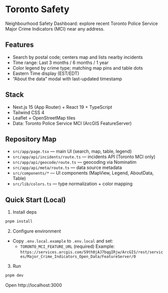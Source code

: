 # Toronto Safety

Neighbourhood Safety Dashboard: explore recent Toronto Police Service Major Crime Indicators (MCI) near any address.

## Features

- Search by postal code; centers map and lists nearby incidents
- Time range: Last 3 months / 6 months / 1 year
- Color legend by crime type; matching map pins and table dots
- Eastern Time display (EST/EDT)
- “About the data” modal with last-updated timestamp

## Stack

- Next.js 15 (App Router) + React 19 + TypeScript
- Tailwind CSS 4
- Leaflet + OpenStreetMap tiles
- Data: Toronto Police Service MCI (ArcGIS FeatureServer)

## Repository Map

- `src/app/page.tsx` — main UI (search, map, table, legend)
- `src/app/api/incidents/route.ts` — incidents API (Toronto MCI only)
- `src/app/api/geocode/route.ts` — geocoding via Nominatim
- `src/app/api/meta/route.ts` — data source metadata
- `src/components/*` — UI components (MapView, Legend, AboutData, Table)
- `src/lib/colors.ts` — type normalization + color mapping

## Quick Start (Local)

1) Install deps

```bash
pnpm install
```

2) Configure environment

- Copy `.env.local.example` to `.env.local` and set:
  - `TORONTO_MCI_FEATURE_URL` (required)
    Example: `https://services.arcgis.com/S9th0jAJ7bqgIRjw/ArcGIS/rest/services/Major_Crime_Indicators_Open_Data/FeatureServer/0`

3) Run

```bash
pnpm dev
```

Open http://localhost:3000
